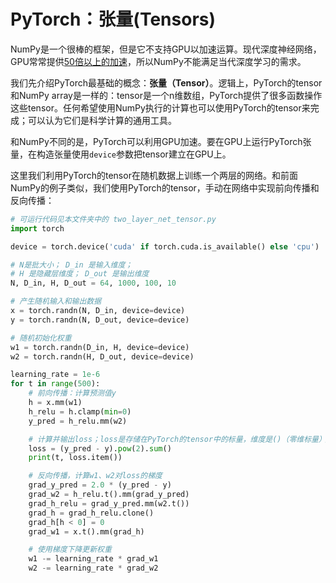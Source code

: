 # PyTorch：张量(Tensors)

NumPy是一个很棒的框架，但是它不支持GPU以加速运算。现代深度神经网络，GPU常常提供[50倍以上的加速]((https://github.com/jcjohnson/cnn-benchmarks))，所以NumPy不能满足当代深度学习的需求。 

我们先介绍PyTorch最基础的概念：**张量（Tensor）**。逻辑上，PyTorch的tensor和NumPy array是一样的：tensor是一个n维数组，PyTorch提供了很多函数操作这些tensor。任何希望使用NumPy执行的计算也可以使用PyTorch的tensor来完成；可以认为它们是科学计算的通用工具。

和NumPy不同的是，PyTorch可以利用GPU加速。要在GPU上运行PyTorch张量，在构造张量使用`device`参数把tensor建立在GPU上。

这里我们利用PyTorch的tensor在随机数据上训练一个两层的网络。和前面NumPy的例子类似，我们使用PyTorch的tensor，手动在网络中实现前向传播和反向传播： 


```python
# 可运行代码见本文件夹中的 two_layer_net_tensor.py
import torch

device = torch.device('cuda' if torch.cuda.is_available() else 'cpu') 

# N是批大小； D_in 是输入维度；
# H 是隐藏层维度； D_out 是输出维度
N, D_in, H, D_out = 64, 1000, 100, 10

# 产生随机输入和输出数据
x = torch.randn(N, D_in, device=device)
y = torch.randn(N, D_out, device=device)

# 随机初始化权重
w1 = torch.randn(D_in, H, device=device)
w2 = torch.randn(H, D_out, device=device)

learning_rate = 1e-6
for t in range(500):
    # 前向传播：计算预测值y
    h = x.mm(w1)
    h_relu = h.clamp(min=0)
    y_pred = h_relu.mm(w2)

    # 计算并输出loss；loss是存储在PyTorch的tensor中的标量，维度是()（零维标量）；我们使用loss.item()得到tensor中的纯python数值。
    loss = (y_pred - y).pow(2).sum()
    print(t, loss.item())

    # 反向传播，计算w1、w2对loss的梯度
    grad_y_pred = 2.0 * (y_pred - y)
    grad_w2 = h_relu.t().mm(grad_y_pred)
    grad_h_relu = grad_y_pred.mm(w2.t())
    grad_h = grad_h_relu.clone()
    grad_h[h < 0] = 0
    grad_w1 = x.t().mm(grad_h)

    # 使用梯度下降更新权重
    w1 -= learning_rate * grad_w1
    w2 -= learning_rate * grad_w2
```
